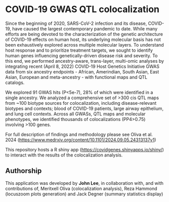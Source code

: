 # COVID-19 GWAS QTL colocalization

Since the beginning of 2020, SARS-CoV-2 infection and its disease, COVID-19, have caused the largest contemporary pandemic to date. While many efforts are being devoted to the characterization of the genetic architecture of COVID-19 effects on human host, its underlying molecular basis has not been exhaustively explored across multiple molecular layers. To understand host response and to prioritize treatment targets, we sought to identify human genes influencing genetically-driven disease risk and severity. To this end, we performed ancestry-aware, trans-layer, multi-omic analyses by integrating recent (April 8, 2022) COVID-19 Host Genetics Initiative GWAS data from six ancestry endpoints - African, Amerindian, South Asian, East Asian, European and meta-ancestry - with functional maps and QTL catalogs.

We explored 91 GWAS hits (P<5e-7), 28% of which were identified in a single ancestry. We analyzed a comprehensive set of >300 cis QTL maps from ~100 biotype sources for colocalization, including disease-relevant biotypes and contexts; blood of COVID-19 patients, large airway epithelium, and lung cell contexts. Across all GWASs, QTL maps and molecular phenotypes, we identified thousands of colocalizations (PP4>0.75) involving >100 genes. 

For full description of findings and methodology please see Oliva et al. 2024 (https://www.medrxiv.org/content/10.1101/2024.09.05.24313137v1)

This repository hosts a R shiny app (https://covidgenes.shinyapps.io/shiny/) to interact with the results of the colocalization analysis.
 
## Authorship

This application was developed by **John Lee**, in collaboration with, and with contributions of, Meritxell Oliva (colocalization analysis), Reza Hammond (locuszoom plots generation) and Jack Degner (summary statistics display)
